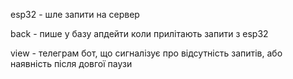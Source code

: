 esp32 - шле запити на сервер

back - пише у базу апдейти коли прилітають запити з esp32

view - телеграм бот, що сигналізує про відсутність запитів, або наявність після довгої паузи